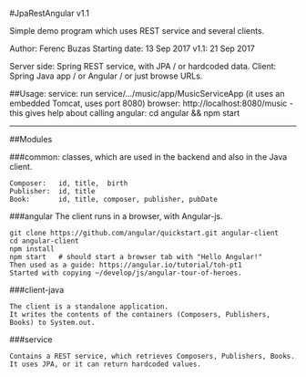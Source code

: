#JpaRestAngular v1.1

Simple demo program which uses REST service and several clients.

Author: Ferenc Buzas
Starting date: 13 Sep 2017
v1.1:          21 Sep 2017

Server side: Spring REST service,  with JPA / or hardcoded data.
Client:      Spring Java app / or Angular / or just browse URLs.

##Usage:
  service: run service/.../music/app/MusicServiceApp
    (it uses an embedded Tomcat, uses port 8080)
  browser: http://localhost:8080/music - this gives help about calling
  angular: cd angular && npm start

------------------------------------------------------------------
##Modules

###common:
  classes, which are used in the backend and also in the Java client.

    Composer:   id, title,  birth
    Publisher:  id, title
    Book:       id, title, composer, publisher, pubDate

###angular
    The client runs in a browser, with Angular-js.

    git clone https://github.com/angular/quickstart.git angular-client
    cd angular-client
    npm install
    npm start   # should start a browser tab with "Hello Angular!"
    Then used as a guide: https://angular.io/tutorial/toh-pt1
    Started with copying ~/develop/js/angular-tour-of-heroes.

###client-java

    The client is a standalone application.
    It writes the contents of the containers (Composers, Publishers, Books) to System.out.

###service

    Contains a REST service, which retrieves Composers, Publishers, Books.
    It uses JPA, or it can return hardcoded values.
